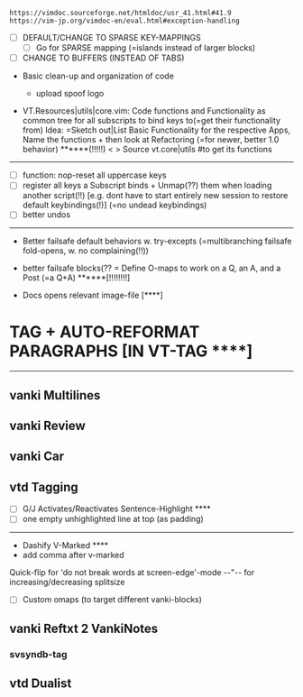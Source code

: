     https://vimdoc.sourceforge.net/htmldoc/usr_41.html#41.9
    https://vim-jp.org/vimdoc-en/eval.html#exception-handling

- [ ] DEFAULT/CHANGE TO SPARSE KEY-MAPPINGS
  - [ ] Go for SPARSE mapping (=islands instead of larger blocks)
- [ ] CHANGE TO BUFFERS (INSTEAD OF TABS)

- Basic clean-up and organization of code
  - upload spoof logo

- VT.Resources|utils|core.vim: Code functions and Functionality as common tree for all subscripts to bind keys to(=get their functionality from)
Idea: =Sketch out|List Basic Functionality for the respective Apps, Name the functions  + then look at Refactoring (=for newer, better 1.0 behavior) ******(!!!!!)
    < > Source vt.core|utils  #to get its functions
----
- [ ] function: nop-reset all uppercase keys
- [ ] register all keys a Subscript binds + Unmap(??) them when loading another script(!!)  [e.g. dont have to start entirely new session to restore default keybindings(!)]  (=no undead keybindings)
- [ ] better undos
----
- Better failsafe default behaviors w. try-excepts (=multibranching failsafe fold-opens, w. no complaining(!!))
- better failsafe blocks(?? = Define O-maps to work on a Q, an A, and a Post (=a Q+A) ******[!!!!!!!!]

- Docs opens relevant image-file [****]

# TAG + AUTO-REFORMAT PARAGRAPHS [IN VT-TAG ****]

----

## vanki Multilines

## vanki Review

## vanki Car

## vtd Tagging
- [ ] G/J Activates/Reactivates Sentence-Highlight ****
- [ ] one empty unhighlighted line at top (as padding)
----
- Dashify V-Marked ****
- add comma after v-marked
 
Quick-flip for 'do not break words at screen-edge'-mode
--"-- for increasing/decreasing splitsize
- [ ] Custom omaps (to target different vanki-blocks)

## vanki Reftxt 2 VankiNotes

### svsyndb-tag

## vtd Dualist
